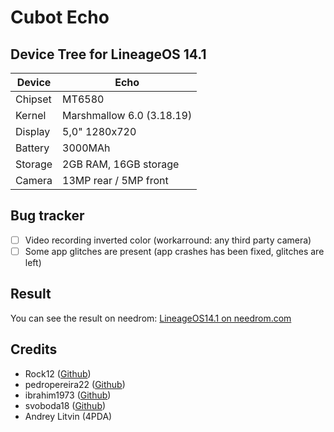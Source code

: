 Cubot Echo
===========
Device Tree for LineageOS 14.1
------------------

| Device | Echo |
| ------ | ------ |
| Chipset | MT6580 |
| Kernel |  Marshmallow 6.0 (3.18.19) |
| Display | 5,0" 1280x720 |
| Battery | 3000MAh |
| Storage | 2GB RAM, 16GB storage |
| Camera | 13MP rear / 5MP front |

Bug	tracker
---------------
- [ ] Video recording inverted color (workarround: any third party camera)
- [ ] Some app glitches are present (app crashes has been fixed, glitches are left)

Result
---------------
You can see the result on needrom: [LineageOS14.1 on needrom.com](https://www.needrom.com/download/n-lineageos-14-1-3)

Credits
---------------
* Rock12 ([Github](https://github.com/rock12))
* pedropereira22 ([Github](https://github.com/pedropereira22))
* ibrahim1973 ([Github](https://github.com/ibrahim1973))
* svoboda18 ([Github](https://github.com/svoboda18))
* Andrey Litvin (4PDA)